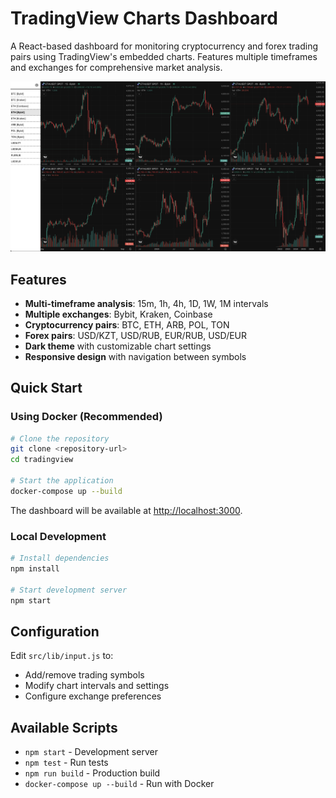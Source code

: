 # TradingView Charts Dashboard

A React-based dashboard for monitoring cryptocurrency and forex trading pairs using TradingView's embedded charts. Features multiple timeframes and exchanges for comprehensive market analysis.

![img.png](img.png)

## Features

- **Multi-timeframe analysis**: 15m, 1h, 4h, 1D, 1W, 1M intervals
- **Multiple exchanges**: Bybit, Kraken, Coinbase
- **Cryptocurrency pairs**: BTC, ETH, ARB, POL, TON
- **Forex pairs**: USD/KZT, USD/RUB, EUR/RUB, USD/EUR
- **Dark theme** with customizable chart settings
- **Responsive design** with navigation between symbols

## Quick Start

### Using Docker (Recommended)

```bash
# Clone the repository
git clone <repository-url>
cd tradingview

# Start the application
docker-compose up --build
```

The dashboard will be available at [http://localhost:3000](http://localhost:3000).

### Local Development

```bash
# Install dependencies
npm install

# Start development server
npm start
```

## Configuration

Edit `src/lib/input.js` to:
- Add/remove trading symbols
- Modify chart intervals and settings
- Configure exchange preferences

## Available Scripts

- `npm start` - Development server
- `npm test` - Run tests  
- `npm run build` - Production build
- `docker-compose up --build` - Run with Docker

